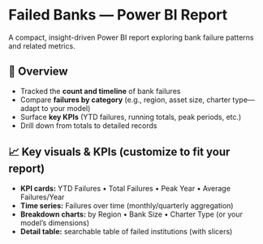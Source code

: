 # Failed Banks — Power BI Report

A compact, insight-driven Power BI report exploring bank failure patterns and related metrics.

## 🧭 Overview
- Tracked the **count and timeline** of bank failures
- Compare **failures by category** (e.g., region, asset size, charter type—adapt to your model)
- Surface **key KPIs** (YTD failures, running totals, peak periods, etc.)
- Drill down from totals to detailed records

## 📈 Key visuals & KPIs (customize to fit your report)
- **KPI cards:** YTD Failures • Total Failures • Peak Year • Average Failures/Year
- **Time series:** Failures over time (monthly/quarterly aggregation)
- **Breakdown charts:** by Region • Bank Size • Charter Type (or your model’s dimensions)
- **Detail table:** searchable table of failed institutions (with slicers)
